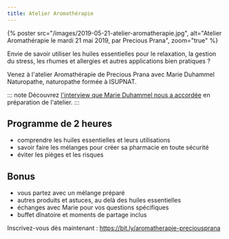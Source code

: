 ```yaml
---
title: Atelier Aromathérapie
---
```


{% poster src="/images/2019-05-21-atelier-aromatherapie.jpg", alt="Atelier Aromathérapie le mardi 21 mai 2019, par Precious Prana", zoom="true" %}

Envie de savoir utiliser les huiles essentielles pour le relaxation, la gestion du stress, les rhumes et allergies et autres applications bien pratiques ?

Venez à l'atelier Aromathérapie de Precious Prana avec Marie Duhammel Naturopathe, naturopathe formée à ISUPNAT.

::: note
Découvrez [l'interview que Marie Duhammel nous a accordée](/evenements/2019/05/21/interview-de-marie-duhammel/) en préparation de l'atelier.
:::

## Programme de 2 heures

- comprendre les huiles essentielles et leurs utilisations
- savoir faire les mélanges pour créer sa pharmacie en toute sécurité
- éviter les pièges et les risques

## Bonus

- vous partez avec un mélange préparé
- autres produits et astuces, au delà des huiles essentielles
- échanges avec Marie pour vos questions spécifiques
- buffet dînatoire et moments de partage inclus

Inscrivez-vous dès maintenant&nbsp;: <https://bit.ly/aromatherapie-preciousprana>
